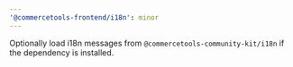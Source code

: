 ```yaml
---
'@commercetools-frontend/i18n': minor
---
```


Optionally load i18n messages from `@commercetools-community-kit/i18n` if the dependency is installed.
